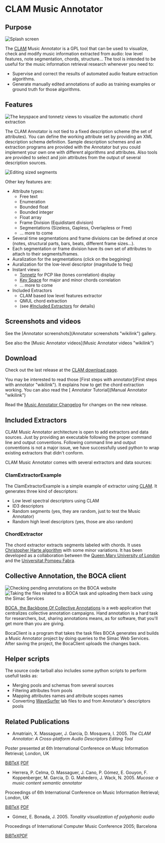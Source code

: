 CLAM Music Annotator
====================

Purpose
-------

![Splash screen](Annotator-SplashScreen.png "Splash screen")

The [CLAM](http://clam.iua.upf.edu) Music Annotator is a GPL tool that can be used to visualize, check and modify music information extracted from audio: low level features, note segmentation, chords, structure... The tool is intended to be useful for the music information retrieval research whenever you need to:

-   Supervise and correct the results of automated audio feature extraction algorithms.
-   Generate manually edited annotations of audio as training examples or ground truth for those algorithms.

Features
--------

![The keyspace and tonnetz views to visualize the automatic chord extraction](Annotator-Tonnetz-Keyspace.png "The keyspace and tonnetz views to visualize the automatic chord extraction")

The CLAM Annotator is not tied to a fixed description scheme (the set of attributes). You can define the working attribute set by providing an XML description schema definition. Sample description schemes and an extraction programs are provided with the Annotator but you could implement your own one with different algorithms and attributes. Also tools are provided to select and join attributes from the output of several description sources.

![Editing sized segments](Annotator-SizedSegments.png "Editing sized segments")

Other key features are:

-   Attribute types:
    -   Free text
    -   Enumeration
    -   Bounded float
    -   Bounded integer
    -   Float array
    -   Frame Division (Equidistant division)
    -   Segmentations (Sizeless, Gapless, Overlapless or Free)
    -   ... more to come
-   Several time segmentations and frame divisions can be defined at once (notes, structural parts, bars, beats, different frame sizes...).
-   Each segmentation or frame division have its own set of attributes to attach to their segments/frames.
-   Auralization for the segmentations (click on the beggining)
-   Auralization for the low-level descriptor (magnitude to freq)
-   Instant views:
    -   [Tonnetz](http://members2.boo.net/~knuth/) for PCP like (tones correlation) display
    -   [Key Space](http://www.iua.upf.es/mtg/publicacions.php?did=337) for major and minor chords correlation
    -   ... more to come
-   Included Extractors
    -   CLAM based low level features extractor
    -   QMUL chord extraction
    -   (see [\#Included Extractors](#Included_Extractors "wikilink") for details)

Screenshots and videos
----------------------

See the [Annotator screenshots](Annotator screenshots "wikilink") gallery.

See also the [Music Annotator videos](Music Annotator videos "wikilink")

Download
--------

Check out the last release at the [CLAM download page](http://clam.iua.upf.edu/download.html).

You may be interested to read those [First steps with annotator](First steps with annotator "wikilink"). It explains how to get the chord extraction working. You can also read the [ Annotator Tutorial](Manual Annotator "wikilink")

Read the [Music Annotator Changelog](http://clam-project.org/clam/trunk/Annotator/CHANGES) for changes on the new release.

Included Extractors
-------------------

CLAM Music Annotator architecture is open to add extractors and data sources. Just by providing an executable following the proper command line and output conventions. Following command line and output conventions is not a major issue, we have successfully used python to wrap existing extractors that didn't conform.

CLAM Music Annotator comes with several extractors and data sources:

### ClamExtractorExample

The ClamExtractorExample is a simple example of extractor using [CLAM](http://clam.iua.upf.edu). It generates three kind of descriptors:

-   Low level spectral descriptors using CLAM
-   ID3 descriptors
-   Random segments (yes, they are random, just to test the Music Annotator)
-   Random high level descriptors (yes, those are also random)

### ChordExtractor

The chord extractor extracts segments labeled with chords. It uses [Christopher Harte algorithm](http://www.aes.org/e-lib/browse.cfm?elib=13128) with some minor variations. It has been developed as a collaboration between the [Queen Mary University of London](http://www.elec.qmul.ac.uk) and the [Universitat Pompeu Fabra](http://www.iua.upf.edu).

Collective Annotation, the BOCA client
--------------------------------------

![Checking pending annotations on the BOCA website](Annotator-BocaPendingAnnotations.png "fig:Checking pending annotations on the BOCA website") ![Taking the files related to a BOCA task and uploading them back using the Simac Services ](Annotator-AccessingSimacServices.png "fig:Taking the files related to a BOCA task and uploading them back using the Simac Services ")

[BOCA, the Backbone Of Collective Annotations](http://simacservices.iua.upf.edu/boca) is a web application that centralizes collective annotation campaigns. Hand annotation is a hard task for researchers, but, sharing annotations means, as for software, that you'll get more than you are giving.

BocaClient is a program that takes the task files BOCA generates and builds a Music Annotator project by doing queries to the Simac Web Services. After saving the project, the BocaClient uploads the changes back.

Helper scripts
--------------

The source code tarball also includes some python scripts to perform usefull tasks as:

-   Merging pools and schemas from several sources
-   Filtering attributes from pools
-   Mapping attributes names and attribute scopes names
-   Converting [WaveSurfer](http://www.speech.kth.se/wavesurfer) lab files to and from Annotator's descriptors pools

Related Publications
--------------------

-   Amatriain, X. Massaguer, J. Garcia, D. Mosquera, I. 2005. *The CLAM Annotator: A Cross-platform Audio Descriptors Editing Tool*

  
Poster presented at 6th International Conference on Music Information Retrieval; London, UK

[BiBTeX](http://www.iua.upf.edu/mtg/publicacions.php?did=353) [PDF](http://www.iua.upf.edu/mtg/publications/9317d2-ismir2005-clam-annotator.pdf)

-   Herrera, P. Celma, O. Massaguer, J. Cano, P. Gómez, E. Gouyon, F. Koppenberger, M. Garcia, D. G. Mahedero, J. Wack, N. 2005. *Mucosa: a music content semantic annotator*

  
Proceedings of 6th International Conference on Music Information Retrieval; London, UK

[BiBTeX](http://www.iua.upf.es/mtg/publicacions.php?did=344) [PDF](http://www.iua.upf.edu/mtg/publications/189652-ISMIR-2005-Herrera.pdf)

-   Gómez, E. Bonada, J. 2005. *Tonality visualization of polyphonic audio*

  
Proceedings of International Computer Music Conference 2005; Barcelona

[BiBTeX](http://www.iua.upf.es/mtg/publicacions.php?did=337)[PDF](http://www.iua.upf.edu/mtg/publications/9d0455-ICMC2005-GomezBonada.pdf)


